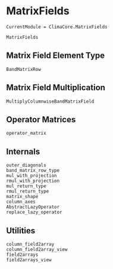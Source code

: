 # MatrixFields

```@meta
CurrentModule = ClimaCore.MatrixFields
```

```@docs
MatrixFields
```

## Matrix Field Element Type

```@docs
BandMatrixRow
```

## Matrix Field Multiplication

```@docs
MultiplyColumnwiseBandMatrixField
```

## Operator Matrices

```@docs
operator_matrix
```

## Internals

```@docs
outer_diagonals
band_matrix_row_type
mul_with_projection
rmul_with_projection
mul_return_type
rmul_return_type
matrix_shape
column_axes
AbstractLazyOperator
replace_lazy_operator
```

## Utilities

```@docs
column_field2array
column_field2array_view
field2arrays
field2arrays_view
```
